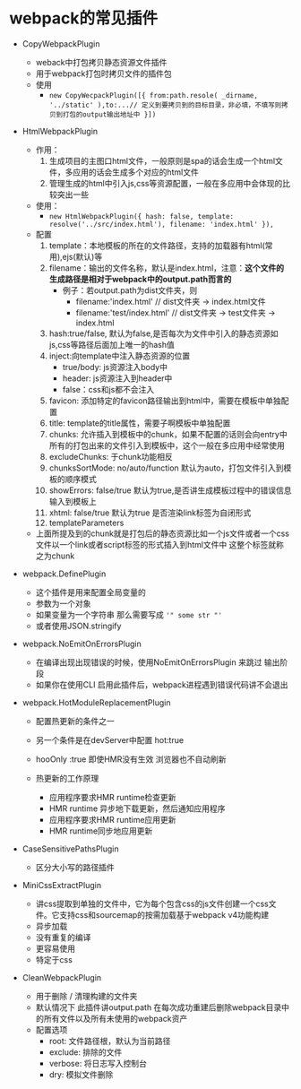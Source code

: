 # webpack的常见插件

* CopyWebpackPlugin
    - weback中打包拷贝静态资源文件插件
    - 用于webpack打包时拷贝文件的插件包
    - 使用
        - ```new CopyWecpackPlugin([{ from:path.resole( _dirname, '../static' ),to:...// 定义到要拷贝到的目标目录，非必填，不填写则拷贝到打包的output输出地址中 }])```


* HtmlWebpackPlugin 
    - 作用：
        1. 生成项目的主图口html文件，一般原则是spa的话会生成一个html文件，多应用的话会生成多个对应的html文件
        2. 管理生成的html中引入js,css等资源配置，一般在多应用中会体现的比较突出一些
    - 使用：
        - ```new HtmlWebpackPlugin({ hash: false, template: resolve('../src/index.html'), filename: 'index.html' }),```
    - 配置
        1. template：本地模板的所在的文件路径，支持的加载器有html(常用),ejs(默认)等
        2. filename：输出的文件名称，默认是index.html，注意：**这个文件的生成路径是相对于webpack中的output.path而言的**
            - 例子：若output.path为dist文件夹，则
                - filename:'index.html' // dist文件夹 -> index.html文件
                - filename:'test/index.html' // dist文件夹 -> test文件夹 -> index.html
        3. hash:true/false, 默认为false,是否每次为文件中引入的静态资源如js,css等路径后面加上唯一的hash值
        4. inject:向template中注入静态资源的位置
            - true/body: js资源注入body中
            - header: js资源注入到header中
            - false：css和js都不会注入
        5. favicon: 添加特定的favicon路径输出到html中，需要在模板中单独配置
        6. title: template的title属性，需要子啊模板中单独配置
        7. chunks: 允许插入到模板中的chunk，如果不配置的话则会向entry中所有的打包出来的文件引入到模板中，这个一般在多应用中经常使用
        8. excludeChunks: 于chunk功能相反 
        9. chunksSortMode: no/auto/function 默认为auto，打包文件引入到模板的顺序模式
        10. showErrors: false/true 默认为true,是否讲生成模板过程中的错误信息输入到模板上
        11. xhtml: false/true 默认为true 是否渲染link标签为自闭形式
        12. templateParameters
    - 上面所提及到的chunk就是打包后的静态资源比如一个js文件或者一个css文件以一个link或者script标签的形式插入到html文件中 这整个标签就称之为chunk

* webpack.DefinePlugin
    - 这个插件是用来配置全局变量的
    - 参数为一个对象
    - 如果变量为一个字符串 那么需要写成 ``` '" some str "' ```
    - 或者使用JSON.stringify

* webpack.NoEmitOnErrorsPlugin
    - 在编译出现出现错误的时候，使用NoEmitOnErrorsPlugin 来跳过 输出阶段
    - 如果你在使用CLI 启用此插件后，webpack进程遇到错误代码讲不会退出

* webpack.HotModuleReplacementPlugin
    - 配置热更新的条件之一
    - 另一个条件是在devServer中配置 hot:true 
    - hooOnly :true  即使HMR没有生效 浏览器也不自动刷新

    - 热更新的工作原理 
        - 应用程序要求HMR runtime检查更新
        - HMR runtime 异步地下载更新，然后通知应用程序
        - 应用程序要求HMR runtime应用更新
        - HMR runtime同步地应用更新

* CaseSensitivePathsPlugin
    - 区分大小写的路径插件

* MiniCssExtractPlugin
    - 讲css提取到单独的文件中，它为每个包含css的js文件创建一个css文件。它支持css和sourcemap的按需加载基于webpack v4功能构建
    - 异步加载
    - 没有重复的编译
    - 更容易使用
    - 特定于css

* CleanWebpackPlugin
    - 用于删除 / 清理构建的文件夹
    - 默认情况下 此插件讲output.path 在每次成功重建后删除webpack目录中的所有文件以及所有未使用的webpack资产
    - 配置选项
        - root: 文件路径根，默认为当前路径
        - exclude: 排除的文件
        - verbose: 将日志写入控制台
        - dry: 模拟文件删除
